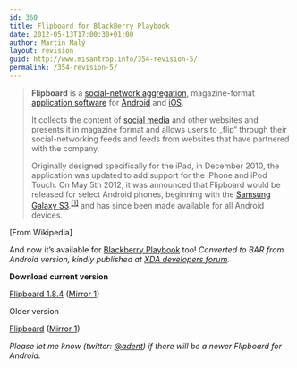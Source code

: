 ```yaml
---
id: 360
title: Flipboard for BlackBerry Playbook
date: 2012-05-13T17:00:30+01:00
author: Martin Malý
layout: revision
guid: http://www.misantrop.info/354-revision-5/
permalink: /354-revision-5/
---
```

> **Flipboard** is a [social-network aggregation](http://en.wikipedia.org/wiki/Social_network_aggregation "Social network aggregation"), magazine-format [application software](http://en.wikipedia.org/wiki/Application_software "Application software") for [Android](http://en.wikipedia.org/wiki/Android_%28operating_system%29 "Android (operating system)") and [iOS](http://en.wikipedia.org/wiki/IOS "IOS").
> 
> It collects the content of [social media](http://en.wikipedia.org/wiki/Social_media "Social media") and other websites and presents it in magazine format and allows users to &#8222;flip&#8220; through their social-networking feeds and feeds from websites that have partnered with the company.
> 
> Originally designed specifically for the iPad, in December 2010, the application was updated to add support for the iPhone and iPod Touch. On May 5th 2012, it was announced that Flipboard would be released for select Android phones, beginning with the [Samsung Galaxy S3](http://en.wikipedia.org/wiki/Samsung_Galaxy_S3 "Samsung Galaxy S3").<sup id="cite_ref-Android_0-1"><a href="http://en.wikipedia.org/wiki/Flipboard#cite_note-Android-0">[1]</a></sup> and has since been made available for all Android devices.

[From Wikipedia]

And now it&#8217;s available for [Blackberry Playbook](http://www.amazon.com/gp/product/B004UL34EY/ref=as_li_ss_il?ie=UTF8&tag=dein-20&linkCode=as2&camp=1789&creative=390957&creativeASIN=B004UL34EY) too! _Converted to BAR from Android version, kindly published at [XDA developers forum](http://forum.xda-developers.com/showthread.php?t=1644212&page=93)._

**Download current version**

[Flipboard 1.8.4](http://download.hellshare.cz/flipboard-1-8-4-bar/7282731/) ([Mirror 1](https://rapidshare.com/files/1581270195/Flipboard_1.8.4.bar))

Older version

[Flipboard](http://download.hellshare.cz/flipboard-bar/7282737/) ([Mirror 1](https://rapidshare.com/files/1499524317/Flipboard.bar))

_Please let me know (twitter: [@adent](http://twitter.com/adent)) if there will be a newer Flipboard for Android._